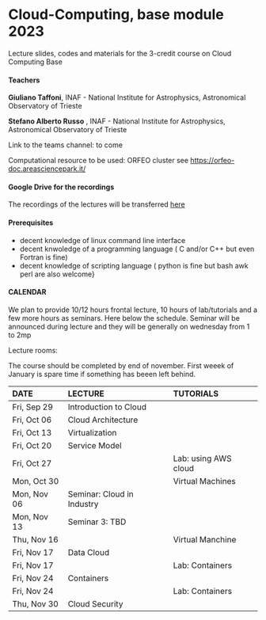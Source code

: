 # Cloud-Computing, base module 2023

Lecture slides, codes and materials for the 3-credit course on Cloud Computing Base


#### Teachers 

**Giuliano Taffoni**, INAF - National Institute for Astrophysics, Astronomical Observatory of Trieste

**Stefano Alberto Russo** , INAF - National Institute for Astrophysics, Astronomical Observatory of Trieste

Link to the teams channel:  to come

Computational resource to be used: ORFEO cluster see https://orfeo-doc.areasciencepark.it/

#### Google Drive for the recordings

The recordings of the lectures will be transferred [here](https://drive.google.com/drive/folders/1x2tOBLZtr99eCy8o0wRfOkYEErShw2UZ?usp=sharing)


#### Prerequisites

  - decent knowledge of linux command line interface 
  - decent knwoledge of a programming language ( C and/or C++ but even Fortran is fine)
  - decent knowledge of scripting language  ( python is fine but bash awk perl are also welcome}

#### CALENDAR

We plan to provide 10/12 hours frontal lecture, 10 hours of lab/tutorials and a few more hours as seminars.
Here below the schedule. 
Seminar will be announced during lecture and they will be  generally on wednesday from 1 to 2mp

Lecture rooms:


The course should be completed by end of november.
First weeek of January is spare time if something has beeen left behind.


| DATE         | LECTURE                                     | TUTORIALS                                                           |
| :----------  | :---------------------------------------------| :---------------------------------------------                      |
| Fri, Sep 29  | Introduction to Cloud                |                                  |        
| Fri, Oct 06  | Cloud Architecture                      |       |
| Fri, Oct 13  | Virtualization                           |    |
| Fri, Oct 20  | Service Model                         |    |
| Fri, Oct 27  |                              |  Lab: using AWS cloud      |
| Mon, Oct 30  |        |              Virtual Machines                         | 
| Mon, Nov 06  |  Seminar: Cloud in Industry     |                                    | 
| Mon, Nov 13  |  Seminar 3: TBD|      
| Thu, Nov 16  |   | Virtual Manchine |
| Fri, Nov 17  |  Data Cloud                            |  |
| Fri, Nov 17  |                             | Lab: Containers  |
| Fri, Nov 24  |  Containers |                                     |    
| Fri, Nov 24  |  |                                  Lab: Containers |
| Thu, Nov 30  |  Cloud Security |  


